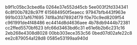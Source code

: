 b9f1c05bc3cbed6a
0264e37e552d45cb
5ee003f2fd334341
6c8f00b7828c97ff
615684950f5eaecc
97947bfb443f963e
991b0337af67f695
74f8a3fd78924f79
f0e70c9ed8209f54
c961991de4f48486
ec4414d8d4636aee
4b78db9444b72381
cc2ffed5570bf623
bfc66d3463bd6c31
e61e6b2b6c231c16
2eb268e4308d8028
00bb303ece353c56
0bed07d02afe22c8
ee2c879054a128d8
0585e53199aa940d
